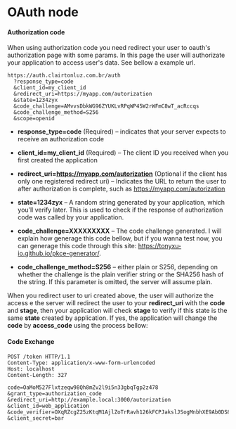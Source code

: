OAuth node
==========

#### Authorization code

When using authorization code you need redirect your user to oauth's authorization page with some params. In this page the user will authorizate your application to access user's data. See bellow a example url.


```http
https://auth.clairtonluz.com.br/auth
  ?response_type=code
  &client_id=my_client_id
  &redirect_uri=https://myapp.com/autorization
  &state=1234zyx
  &code_challenge=AMvvsDbkWG96ZYUKLvRPqWP45W2rWFmC8wT_acRccqs
  &code_challenge_method=S256
  &scope=openid
```
* **response_type=code** (Required) – indicates that your server expects to receive an authorization code

* **client_id=my_client_id** (Required) – The client ID you received when you first created the application

* **redirect_uri=https://myapp.com/autorization** (Optional if the client has only one registered redirect uri) – Indicates the URL to return the user to after authorization is complete, such as https://myapp.com/autorization

* **state=1234zyx** – A random string generated by your application, which you’ll verify later. This is used to check if the response of authorization code was called by your application.

* **code_challenge=XXXXXXXXX** – The code challenge generated. I will explain how generage this code bellow, but if you wanna test now, you can generage this code through this site: https://tonyxu-io.github.io/pkce-generator/.

* **code_challenge_method=S256** – either plain or S256, depending on whether the challenge is the plain verifier string or the SHA256 hash of the string. If this parameter is omitted, the server will assume plain.

When you redirect user to uri created above, the user will authorize the access e the server will redirect the user to your **redirect_uri** with the **code** and **stage**, then your application will check **stage** to verify if this state is the same **state** created by application. If yes, the application will change the **code** by **access_code** using the process bellow:

#### Code Exchange

```http
POST /token HTTP/1.1
Content-Type: application/x-www-form-urlencoded
Host: localhost
Content-Length: 327

code=OaMoM527Flxtzeqw98Qh8mZv2l9i5n33gbqTgp2z478
&grant_type=authorization_code
&redirect_uri=http://example.local:3000/autorization
&client_id=web_application
&code_verifier=OXqRZcgZ25zKtqM1AjlZoTrRavh126kFCPJakslJSogMnbhXE9Ab0DS85ViphjTvqEOP5jM4nzcsgJOsYXxaJIzwbhFEzmxYgO13vGMbXsJkvxWopzhCqNtDRMkBTMnp
&client_secret=bar
```
